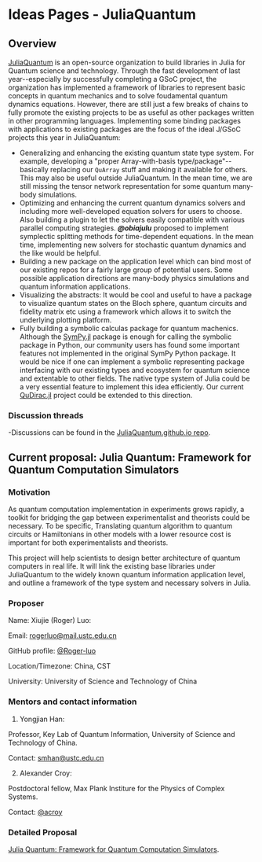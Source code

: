 # Ideas Pages - JuliaQuantum

## Overview

[JuliaQuantum](http://juliaquantum.github.io) is an open-source organization to build libraries in Julia for Quantum science and technology. 
Through the fast development of last year--especially by successfully completing a GSoC project, the organization has implemented a framework of libraries to represent basic concepts in quantum mechanics and to solve foudamental quantum dynamics equations. 
However, there are still just a few breaks of chains to fully promote the existing projects to be as useful as other packages written in other programming languages. Implementing some binding packages with applications to existing packages are the focus of the ideal J/GSoC projects this year in JuliaQuantum:

- Generalizing and enhancing the existing quantum state type system. For example, developing a "proper Array-with-basis type/package"--basically replacing our `QuArray` stuff and making it available for others. This may also be useful outside JuliaQuantum. In the mean time, we are still missing the tensor network representation for some quantum many-body simulations.  
- Optimizing and enhancing the current quantum dynamics solvers and including more well-developed equation solvers for users to choose. Also building a plugin to let the solvers easily compatible with various parallel computing strategies. ***@obiajulu*** proposed to implement symplectic splitting methods for time-dependent equations. In the mean time, implementing new solvers for stochastic quantum dynamics and the like would be helpful.
- Building a new package on the application level which can bind most of our existing repos for a fairly large group of potential users. Some possible application directions are many-body physics simulations and quantum information applications.
- Visualizing the abstracts: It would be cool and useful to have a package to visualize quantum states on the Bloch sphere, quantum circuits and fidelity matrix etc using a framework which allows it to switch the underlying plotting platform. 
- Fully building a symbolic calculas package for quantum machenics. Although the [SymPy.jl](https://github.com/jverzani/SymPy.jl) package is enough for calling the symbolic package in Python, our community users has found some important features not implemented in the original SymPy Python package. It would be nice if one can implement a symbolic representing package interfacing with our existing types and ecosystem for quantum science and extentable to other fields. The native type system of Julia could be a very essential feature to implement this idea efficiently. Our current [QuDirac.jl](https://github.com/JuliaQuantum/QuDirac.jl) project could be extended to this direction. 

### Discussion threads

-Discussions can be found in the [JuliaQuantum.github.io repo](https://github.com/JuliaQuantum/JuliaQuantum.github.io/issues/32). 

## Current proposal: Julia Quantum: Framework for Quantum Computation Simulators

### Motivation

As quantum computation implementation in experiments grows rapidly, a toolkit for bridging the gap between experimentalist and theorists could be necessary. To be specific, Translating quantum algorithm to quantum circuits or Hamiltonians in other models with a lower resource cost is important for both experimentalists and theorists.

This project will help scientists to design better architecture of quantum computers in real life. It will link the existing base libraries under JuliaQuantum to the widely known quantum information application level, and outline a framework of the type system and necessary solvers in Julia. 

### Proposer

Name: Xiujie (Roger) Luo: 

Email: rogerluo@mail.ustc.edu.cn

GitHub profile: [@Roger-luo](https://github.com/Roger-luo)

Location/Timezone: China, CST

University: University of Science and Technology of China

### Mentors and contact information

1. Yongjian Han:
  
  Professor, Key Lab of Quantum Information, University of Science and Technology of China.
  
  Contact: smhan@ustc.edu.cn
  
2. Alexander Croy:
  
  Postdoctoral fellow, Max Plank Institure for the Physics of Complex Systems.
  
  Contact: [@acroy](https://github.com/acroy)
  
### Detailed Proposal

[Julia Quantum: Framework for Quantum Computation Simulators](https://github.com/numfocus/gsoc/blob/master/2016/proposals/Roger-luo-proposal-for-JuliaQuantum.md).